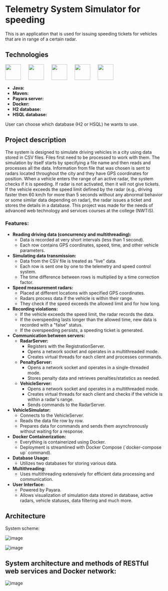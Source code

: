 # Telemetry System Simulator for speeding

This is an application that is used for issuing speeding tickets for vehicles that are in range of a certain radar.


## Technologies

<div class="flex">
<img src="https://i.pinimg.com/736x/e9/94/61/e99461fdd5b3db8bdb3081d8acf5e524.jpg" height="50" style="margin-right: 20px;">
<img src="https://www.payara.fish/payara-site/themes/payara/nav/logo-social.png" height="50" style="margin-right: 20px;">
<img src="https://banner2.cleanpng.com/20180802/ipp/kisspng-docker-logo-kubernetes-microservices-cloud-computi-r-amp-d-solutions-custom-clould-solutions-5b63385043d6b1.3283562915332291362779.jpg" height="50" style="margin-right: 20px;">
<img src="https://www.itqlick.com/Graphics/Modules/Products/Logos/4716.jpg" height="50" style="margin-right: 20px;">
<img src="https://dbdb.io/media/logos/h2-logo.svg" height="50">
</div>

<ul>
    <li><strong>Java:</strong></li>   
    <li><strong>Maven:</strong></li>
    <li><strong>Payara server:</strong></li>
    <li><strong>Docker:</strong>
    <li><strong>H2 database:</strong>
    <li><strong>HSQL database:</strong> 
</ul>

User can choose which database (H2 or HSQL) he wants to use.

## Project description
The system is designed to simulate driving vehicles in a city using  data stored in CSV files. Files first need to be processed to work with them. The simulation by itself starts by specifying a file name and then reads and processes all the data. 
Information from file that was chosen is sent to radars located throughout the city and they have GPS coordinates for position. When a vehicle enters the range of an active radar, the system checks if it is speeding. If radar is not activated, then it will not give tickets.
If the vehicle exceeds the speed limit defined by the radar (e.g., driving faster then 60 km/h for more than 5 seconds without any abnormal behavior or some similar data depending on radar), the radar issues a ticket and stores the details in a database.
This project was made for the needs of advanced web technology and services courses at the college (NWTiS).

### Features:
<ul>
  <li>
    <strong>Reading driving data (concurrency and multithreading):</strong>
    <ul>
      <li>Data is recorded at very short intervals (less than 1 second).</li>
      <li>Each row contains GPS coordinates, speed, time, and other vehicle parameters.</li>
    </ul>
  </li>
  <li>
    <strong>Simulating data transmission:</strong>
    <ul>
      <li>Data from the CSV file is treated as "live" data.</li>
      <li>Each row is sent one by one to the telemetry and speed control system.</li>
      <li>The time difference between rows is multiplied by a time correction factor.</li>
    </ul>
  </li>
  <li>
    <strong>Speed measurement radars:</strong>
    <ul>
      <li>Placed at different locations with specified GPS coordinates.</li>
      <li>Radars process data if the vehicle is within their range.</li>
      <li>They check if the speed exceeds the allowed limit and for how long.</li>
    </ul>
  </li>
  <li>
    <strong>Recording violations:</strong>
    <ul>
      <li>If the vehicle exceeds the speed limit, the radar records the data.</li>
      <li>If the overspeeding lasts longer than the allowed time, new data is recorded with a "false" status.</li>
      <li>If the overspeeding persists, a speeding ticket is generated.</li>
    </ul>
  </li>
  <li>
    <strong>Communication between servers:</strong>
    <ul>
      <li><strong>RadarServer:</strong>
        <ul>
          <li>Registers with the RegistrationServer.</li>
          <li>Opens a network socket and operates in a multithreaded mode.</li>
          <li>Creates virtual threads for each client and processes commands.</li>
        </ul>
      </li>
      <li><strong>PenaltyServer:</strong>
        <ul>
          <li>Opens a network socket and operates in a single-threaded mode.</li>
          <li>Stores penalty data and retrieves penalties/statistics as needed.</li>
        </ul>
      </li>
      <li><strong>VehicleServer:</strong>
        <ul>
          <li>Opens a network socket and operates in a multithreaded mode.</li>
          <li>Creates virtual threads for each client and checks if the vehicle is within a radar's range.</li>
          <li>Sends commands to the RadarServer.</li>
        </ul>
      </li>
    </ul>
  </li>
  <li>
    <strong>VehicleSimulator:</strong>
    <ul>
      <li>Connects to the VehicleServer.</li>
      <li>Reads the data file row by row.</li>
      <li>Prepares data for commands and sends them asynchronously without waiting for a response.</li>
    </ul>
  </li>
  <li>
    <strong>Docker Containerization:</strong>
    <ul>
      <li>Everything is containerized using Docker.</li>
      <li>Deployment is streamlined with Docker Compose (`docker-compose up` command).</li>
    </ul>
  </li>
  <li>
    <strong>Database Usage:</strong>
    <ul>
      <li>Utilizes two databases for storing various data.</li>
    </ul>
  </li>
  <li>
    <strong>Multithreading:</strong>
    <ul>
      <li>Uses multithreading extensively for efficient data processing and communication.</li>
    </ul>
  </li>
  <li>
    <strong>User Interface:</strong>
    <ul>
      <li>Powered by Payara.</li>
      <li>Allows visualization of simulation data stored in database, active radars, vehicle statuses, data filtering and much more.</li>
    </ul>
  </li>
</ul>


## Architecture

System scheme:

![image](https://github.com/Fr1k1/nwtis-telemetry-vehicles-radars/assets/56409530/1a3f7123-02b0-4e14-b128-c03ceba219f8)

![image](https://github.com/Fr1k1/nwtis-telemetry-vehicles-radars/assets/56409530/db5f2889-7dc3-4909-be89-0c04a9ff1620)


## System architecture and methods of RESTful web services and Docker network:

![image](https://github.com/Fr1k1/nwtis-telemetry-vehicles-radars/assets/56409530/ff416283-c44e-4d47-9b3f-d1835e19e8c0)


